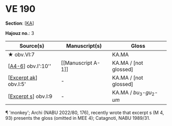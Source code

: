# VE 190

**Section**: [[KA]]

**Hajouz no.**: 3

| Source(s)               | Manuscript(s)      | Gloss                                                       |
| ----------------------- | ------------------ | ----------------------------------------------------------- |
| ★ obv.VI:7              |                    | KA.MA                                          |
| [[A4-6]] obv.I':10''    | [[Manuscript A-1]] | KA.MA / [not glossed]                          |
| [[Excerpt ak]] obv.I:5' | -                  | KA.MA / [not glossed]                          |
| [[Excerpt s]] obv.I:9   | -                  | KA.MA / *bu*<sub>3</sub>-*gu*<sub>2</sub>-*um* |

¶  'monkey'; Archi (NABU 2022/80, 176), recently wrote that excerpt s (M 4, 93) presents the gloss (omitted in MEE 4); Catagnoti, NABU 1989/31.

[//begin]: # "Autogenerated link references for markdown compatibility"
[KA]: KA "KA"
[A4-6]: A4-6 "MEE 4, 4 + MEE 4, 5 + MEE 4, 6 = TM.75.G.2000+TM.75.G.2005+TM.75.G.2006"
[Excerpt ak]: <Excerpt ak> "MEE 4, 112 = TM.75.G.11303"
[Excerpt s]: <Excerpt s> "MEE 4, 93 = TM.75.G.3635"
[//end]: # "Autogenerated link references"